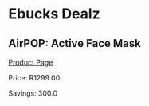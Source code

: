 
# Ebucks Dealz
## AirPOP: Active Face Mask
[Product Page](https://www.ebucks.com/web/shop/productSelected.do?prodId=1065610303&catId=908607666)

Price: R1299.00

Savings: 300.0


	